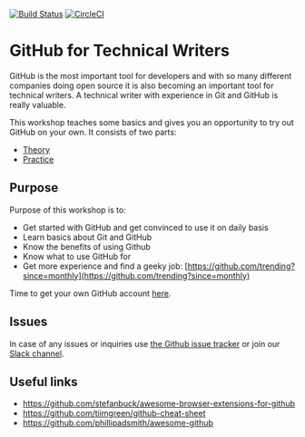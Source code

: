[![Build Status](https://travis-ci.org/Writers-Instagram/GitHub-for-technical-writers-WORKSHOP.svg?branch=master)](https://travis-ci.org/Writers-Instagram/GitHub-for-technical-writers-WORKSHOP)
[![CircleCI](https://circleci.com/gh/Writers-Instagram/GitHub-for-technical-writers-WORKSHOP/tree/master.svg?style=svg)](https://circleci.com/gh/Writers-Instagram/GitHub-for-technical-writers-WORKSHOP/tree/master)

# GitHub for Technical Writers

GitHub is the most important tool for developers and with so many different companies doing open source it is also becoming an important tool for technical writers. 
A technical writer with experience in Git and GitHub is really valuable. 

This workshop teaches some basics and gives you an opportunity to try out GitHub on your own. It consists of two parts:
- [Theory](theory.md)
- [Practice](practice.md)

## Purpose

Purpose of this workshop is to:
* Get started with GitHub and get convinced to use it on daily basis
* Learn basics about Git and GitHub
* Know the benefits of using Github
* Know what to use GitHub for
* Get more experience and find a geeky job: [https://github.com/trending?since=monthly](https://github.com/trending?since=monthly)

Time to get your own GitHub account [here](https://github.com/join?source=header-home).

## Issues

In case of any issues or inquiries use [the Github issue tracker](https://github.com/Writers-Instagram/GitHub-for-technical-writers-WORKSHOP/issues) or join our [Slack channel](https://writersinstagram.slack.com/).

## Useful links

- https://github.com/stefanbuck/awesome-browser-extensions-for-github
- https://github.com/tiimgreen/github-cheat-sheet
- https://github.com/phillipadsmith/awesome-github
